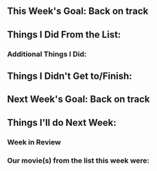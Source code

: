 ## This Week's Goal: Back on track

## Things I Did From the List:

### Additional Things I Did:

## Things I Didn't Get to/Finish:

## Next Week's Goal: Back on track

## Things I'll do Next Week:

### Week in Review

### Our movie(s) from the list this week were: